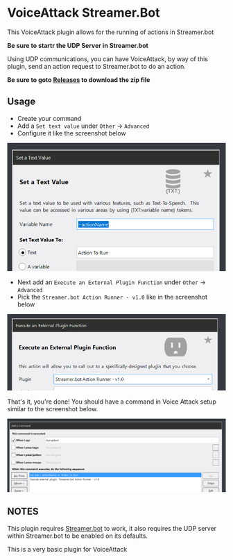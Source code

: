 # VoiceAttack Streamer.Bot

This VoiceAttack plugin allows for the running of actions in Streamer.bot

**Be sure to startr the UDP Server in Streamer.bot**

Using UDP communications, you can have VoiceAttack, by way of this plugin, send an action request to Streamer.bot to do an action.

**Be sure to goto [Releases](https://github.com/nate1280/voiceattack-Streamer.bot/releases) to download the zip file**

## Usage
* Create your command
* Add a `Set text value` under `Other` -> `Advanced`
* Configure it like the screenshot below

![Set Text Value Screenshot](https://raw.githubusercontent.com/nate1280/voiceattack-Streamer.bot/main/_assets/set_text_value.png)

* Next add an `Execute an External Plugin Function` under `Other` -> `Advanced`
* Pick the `Streamer.bot Action Runner - v1.0` like in the screenshot below

![Execute an External Plugin Function Screenshot](https://raw.githubusercontent.com/nate1280/voiceattack-Streamer.bot/main/_assets/execute_external_plugin.png)

That's it, you're done!  You should have a command in Voice Attack setup similar to the screenshot below.

![Add a Command Screenshot](https://raw.githubusercontent.com/nate1280/voiceattack-Streamer.bot/main/_assets/add_command.png)

## NOTES
This plugin requires [Streamer.bot](https://streamer.bot) to work, it also requires the UDP server within Streamer.bot to be enabled on its defaults.

This is a very basic plugin for VoiceAttack
